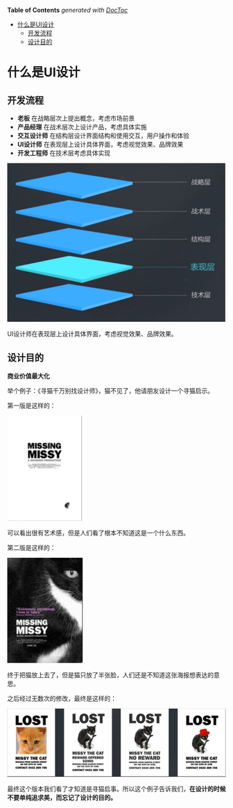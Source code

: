 <!-- START doctoc generated TOC please keep comment here to allow auto update -->
<!-- DON'T EDIT THIS SECTION, INSTEAD RE-RUN doctoc TO UPDATE -->
**Table of Contents**  *generated with [DocToc](https://github.com/thlorenz/doctoc)*

- [什么是UI设计](#%E4%BB%80%E4%B9%88%E6%98%AFui%E8%AE%BE%E8%AE%A1)
  - [开发流程](#%E5%BC%80%E5%8F%91%E6%B5%81%E7%A8%8B)
  - [设计目的](#%E8%AE%BE%E8%AE%A1%E7%9B%AE%E7%9A%84)

<!-- END doctoc generated TOC please keep comment here to allow auto update -->

# 什么是UI设计

## 开发流程

- **老板** 在战略层次上提出概念，考虑市场前景
- **产品经理** 在战术层次上设计产品，考虑具体实施
- **交互设计师** 在结构层设计界面结构和使用交互，用户操作和体验
- **UI设计师** 在表现层上设计具体界面，考虑视觉效果、品牌效果
- **开发工程师** 在技术层考虑具体实现

![](../img/01/01_01_01_01_ui_design_flow.png)

UI设计师在表现层上设计具体界面，考虑视觉效果、品牌效果。

## 设计目的

**商业价值最大化**

举个例子：《寻猫千万别找设计师》，猫不见了，他请朋友设计一个寻猫启示。

第一版是这样的：

![](../img/01/01_01_01_02_find_the_cat_01.png)

可以看出很有艺术感，但是人们看了根本不知道这是一个什么东西。

第二版是这样的：

![](../img/01/01_01_01_03_find_the_cat_02.png)

终于把猫放上去了，但是猫只放了半张脸，人们还是不知道这张海报想表达的意思。

之后经过无数次的修改，最终是这样的：

![](../img/01/01_01_01_04_find_the_cat_03.png)

最终这个版本我们看了才知道是寻猫启事。所以这个例子告诉我们，**在设计的时候不要单纯追求美，而忘记了设计的目的。**